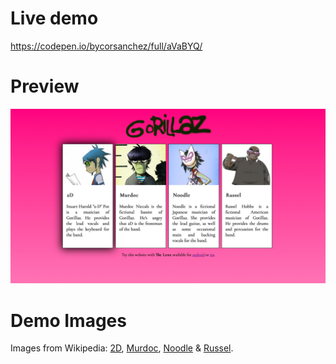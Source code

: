# Live demo
https://codepen.io/bycorsanchez/full/aVaBYQ/

# Preview

![Preview](images/preview.jpg)

# Demo Images

Images from Wikipedia: [2D](https://en.wikipedia.org/wiki/2-D_(character)), [Murdoc](https://en.wikipedia.org/wiki/Murdoc_Niccals), [Noodle](https://en.wikipedia.org/wiki/Noodle_(Gorillaz)) & [Russel](https://en.wikipedia.org/wiki/Russel_Hobbs).